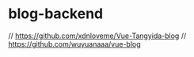 # blog-backend

// https://github.com/xdnloveme/Vue-Tangyida-blog
// https://github.com/wuyuanaaa/vue-blog